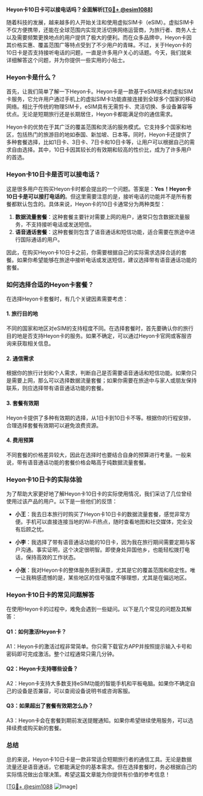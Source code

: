 **Heyon卡10日卡可以接电话吗？全面解析[[TG💪+ @esim1088](https://t.me/s/esim1088)]**

随着科技的发展，越来越多的人开始关注和使用虚拟SIM卡（eSIM）。虚拟SIM卡不仅方便携带，还能在全球范围内实现灵活切换网络运营商，为旅行者、商务人士以及需要频繁更换地点的用户提供了极大的便利。而在众多品牌中，Heyon卡因其价格实惠、覆盖范围广等特点受到了不少用户的青睐。不过，关于Heyon卡的10日卡是否支持接听电话的问题，一直是许多用户关心的话题。今天，我们就来详细解答这个问题，并为你提供一些实用的小贴士。

### Heyon卡是什么？

首先，让我们简单了解一下Heyon卡。Heyon卡是一款基于eSIM技术的虚拟SIM卡服务，它允许用户通过手机上的虚拟SIM卡功能直接连接到全球多个国家的移动网络。相比于传统的物理SIM卡，eSIM具有无需剪卡、灵活切换、多设备兼容等优点。无论是短期旅行还是长期居住，Heyon卡都能满足你的通信需求。

Heyon卡的优势在于其广泛的覆盖范围和灵活的服务模式。它支持多个国家和地区，包括热门的旅游目的地如泰国、新加坡、日本等。同时，Heyon卡还提供了多种套餐选择，比如1日卡、3日卡、7日卡和10日卡等，让用户可以根据自己的需求自由选择。其中，10日卡因其较长的有效期和较高的性价比，成为了许多用户的首选。

### Heyon卡10日卡是否可以接电话？

这是很多用户在购买Heyon卡时都会提出的一个问题。答案是：**Yes！Heyon卡10日卡是可以接打电话的**。但这里需要注意的是，接听电话的功能并不是所有套餐都默认包含的。具体来说，Heyon卡的10日卡通常分为两种类型：

1. **数据流量套餐**：这种套餐主要针对需要上网的用户，通常只包含数据流量服务，不支持接听电话或发送短信。
2. **语音通话套餐**：这种套餐则包含了语音通话和短信功能，适合需要在旅途中进行国际通话的用户。

因此，在购买Heyon卡10日卡之前，你需要根据自己的实际需求选择合适的套餐。如果你希望能够在旅途中接听电话或发送短信，建议选择带有语音通话功能的套餐。

### 如何选择合适的Heyon卡套餐？

在选择Heyon卡套餐时，有几个关键因素需要考虑：

#### 1. 旅行目的地
不同的国家和地区对eSIM的支持程度不同。在选择套餐时，首先要确认你的旅行目的地是否支持Heyon卡的服务。如果不确定，可以通过Heyon卡官网或客服咨询来获取相关信息。

#### 2. 通信需求
根据你的旅行计划和个人需求，判断自己是否需要语音通话和短信功能。如果你只是需要上网，那么可以选择数据流量套餐；如果你需要在旅途中与家人或朋友保持联系，则应选择带有语音通话功能的套餐。

#### 3. 套餐有效期
Heyon卡提供了多种有效期的选择，从1日卡到10日卡不等。根据你的行程安排，合理选择套餐有效期可以避免浪费资源。

#### 4. 费用预算
不同套餐的价格差异较大，因此在选择时也要结合自身的预算进行考量。一般来说，带有语音通话功能的套餐价格会略高于纯数据流量套餐。

### Heyon卡10日卡的实际体验

为了帮助大家更好地了解Heyon卡10日卡的实际使用情况，我们采访了几位曾经使用过该产品的用户。以下是一些他们的反馈：

- **小王**：我去日本旅行时购买了Heyon卡10日卡的数据流量套餐，感觉非常方便。手机可以直接连接当地的Wi-Fi热点，随时查看地图和社交媒体，完全没有后顾之忧。
  
- **小李**：我选择了带有语音通话功能的10日卡，因为我在旅行期间需要定期与客户沟通。事实证明，这个决定很明智。即使身处异国他乡，也能轻松拨打电话，保持高效的工作状态。

- **小张**：我对Heyon卡的整体服务感到满意，尤其是它的覆盖范围和稳定性。唯一让我稍感遗憾的是，某些地区的信号强度不够理想，尤其是在偏远地区。

### Heyon卡10日卡的常见问题解答

在使用Heyon卡的过程中，难免会遇到一些疑问。以下是几个常见的问题及其解答：

#### Q1：如何激活Heyon卡？
A1：Heyon卡的激活过程非常简单。你只需下载官方APP并按照提示输入卡号和密码即可完成激活。整个过程通常只需几分钟。

#### Q2：Heyon卡支持哪些设备？
A2：Heyon卡支持大多数支持eSIM功能的智能手机和平板电脑。如果你不确定自己的设备是否兼容，可以查阅设备说明书或咨询客服。

#### Q3：如果超出了套餐有效期怎么办？
A3：Heyon卡会在套餐到期前发送提醒通知。如果你希望继续使用服务，可以选择续费或购买新的套餐。

### 总结

总的来说，Heyon卡10日卡是一款非常适合短期旅行者的通信工具。无论是数据流量还是语音通话，它都能满足你的基本需求。但在选择套餐时，务必根据自己的实际情况做出合理决策。希望这篇文章能为你提供有价值的参考信息！

[[TG💪+ @esim1088](https://t.me/s/esim1088) ![Image](https://i.postimg.cc/4NQfJmqS/Snipaste-2025-05-13-00-14-12.png)]